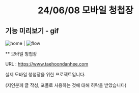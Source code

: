 <h1 align="center">24/06/08 모바일 청첩장</h1>

## 기능 미리보기 - gif

![home](https://github.com/Hal-ang/mobile_wedding/assets/68503014/fc3ad30b-4c87-4855-bb91-97efb448235f) | ![flow](https://github.com/Hal-ang/mobile_wedding/assets/68503014/75409730-41e5-4e87-a8e5-a762366f3ba7)


** 모바일 청첩장

URL : https://www.taehoondanhee.com

실제 모바일 청첩장을 위한 프로젝트입니다.

(지인분께 글 작성, 포폴로 사용하는 것에 대해 허락을 받았습니다)


